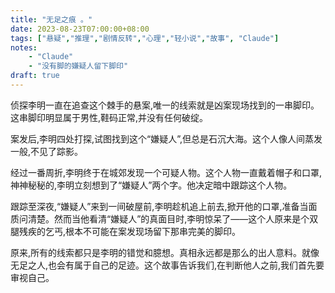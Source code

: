 ```yaml
---
title: "无足之痕 。"
date: 2023-08-23T07:00:00+08:00
tags: ["悬疑","推理","剧情反转","心理","轻小说","故事", "Claude"]
notes:
    - "Claude"
    - "没有脚的嫌疑人留下脚印"
draft: true
---
```


侦探李明一直在追查这个棘手的悬案,唯一的线索就是凶案现场找到的一串脚印。这串脚印明显属于男性,鞋码正常,并没有任何破绽。

案发后,李明四处打探,试图找到这个“嫌疑人”,但总是石沉大海。这个人像人间蒸发一般,不见了踪影。

经过一番周折,李明终于在城郊发现一个可疑人物。这个人物一直戴着帽子和口罩,神神秘秘的,李明立刻想到了“嫌疑人”两个字。他决定暗中跟踪这个人物。

跟踪至深夜,“嫌疑人”来到一间破屋前,李明趁机追上前去,掀开他的口罩,准备当面质问清楚。然而当他看清“嫌疑人”的真面目时,李明惊呆了——这个人原来是个双腿残疾的乞丐,根本不可能在案发现场留下那串完美的脚印。

原来,所有的线索都只是李明的错觉和臆想。真相永远都是那么的出人意料。就像无足之人,也会有属于自己的足迹。这个故事告诉我们,在判断他人之前,我们首先要审视自己。